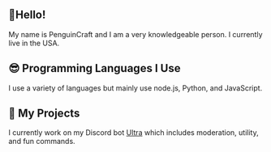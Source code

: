 ## 👋Hello!

My name is PenguinCraft and I am a very knowledgeable person. I currently live in the USA.

## 😎 Programming Languages I Use

I use a variety of languages but mainly use node.js, Python, and JavaScript.

## 🎈 My Projects

I currently work on my Discord bot [Ultra](https://dsc.gg/ultra) which includes moderation, utility, and fun commands.
